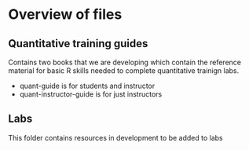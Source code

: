 # Overview of files

## Quantitative training guides
Contains two books that we are developing which contain the reference material for basic R skills needed to complete quantitative trainign labs.

- quant-guide is for students and instructor
- quant-instructor-guide is for just instructors

## Labs
This folder contains resources in development to be added to labs

